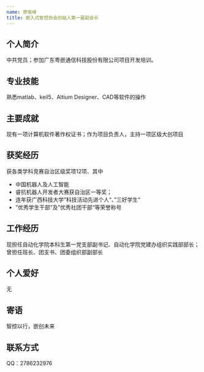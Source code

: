 ```yaml
---
name: 廖俊峰
title: 嵌入式智控协会创始人第一届副会长
---
```


## 个人简介

中共党员；参加广东粤嵌通信科技股份有限公司项目开发培训。

## 专业技能

熟悉matlab、keil5、Altium Designer、CAD等软件的操作

## 主要成就

现有一项计算机软件著作权证书；作为项目负责人，主持一项区级大创项目

## 获奖经历

获各类学科竞赛自治区级奖项12项、其中
 - 中国机器人及人工智能
 - 睿抗机器人开发者大赛获自治区一等奖；
 - 连年获广西科技大学”科技活动先进个人“、”三好学生“
 - ”优秀学生干部“及”优秀社团干部“等荣誉称号
## 工作经历

现担任自动化学院本科生第一党支部副书记、自动化学院党建办组织实践部部长；曾担任班长、团支书、团委组织部副部长

## 个人爱好

无

## 寄语

智控以行，嵌创未来

## 联系方式

QQ：2786232976
